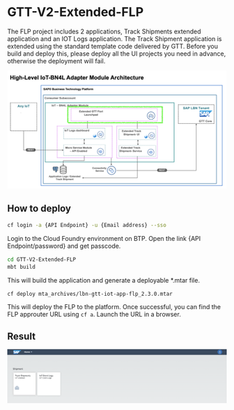 # GTT-V2-Extended-FLP

The FLP project includes 2 applications, Track Shipments extended application and an IOT Logs application. The Track Shipment application is extended using the standard template code delivered by GTT.
Before you build and deploy this, please deploy all the UI projects you need in advance, otherwise the deployment will fail.

![](../Assets/BN4L_IOT_FLP.png)

## How to deploy

```sh
cf login -a {API Endpoint} -u {Email address} --sso
```
Login to the Cloud Foundry environment on BTP. Open the link {API Endpoint/password} and get passcode.

```sh
cd GTT-V2-Extended-FLP
mbt build
```
This will build the application and generate a deployable *.mtar file.

```sh
cf deploy mta_archives/lbn-gtt-iot-app-flp_2.3.0.mtar
```
This will deploy the FLP to the platform. Once successful, you can find the FLP approuter URL using ```cf a```. Launch the URL in a browser.

## Result

![](../Assets/FLP.png)
